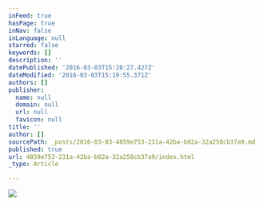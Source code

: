 ```yaml
---
inFeed: true
hasPage: true
inNav: false
inLanguage: null
starred: false
keywords: []
description: ''
datePublished: '2016-03-03T15:20:27.427Z'
dateModified: '2016-03-03T15:19:55.371Z'
authors: []
publisher:
  name: null
  domain: null
  url: null
  favicon: null
title: ''
author: []
sourcePath: _posts/2016-03-03-4859e753-231a-42ba-b02a-32a258cb37a9.md
published: true
url: 4859e753-231a-42ba-b02a-32a258cb37a9/index.html
_type: Article

---
```

![](https://the-grid-user-content.s3-us-west-2.amazonaws.com/cfee80a2-80eb-494b-807c-973af00f4b4d.jpg)